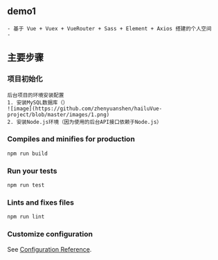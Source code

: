 ## demo1
```
- 基于 Vue + Vuex + VueRouter + Sass + Element + Axios 搭建的个人空间
- 
```
## 主要步骤
### 项目初始化
```
后台项目的环境安装配置
1. 安装MySQL数据库（）
![image](https://github.com/zhenyuanshen/hailuVue-project/blob/master/images/1.png)
2. 安装Node.js环境（因为使用的后台API接口依赖于Node.js）
```

### Compiles and minifies for production
```
npm run build
```

### Run your tests
```
npm run test
```

### Lints and fixes files
```
npm run lint
```

### Customize configuration
See [Configuration Reference](https://cli.vuejs.org/config/).

